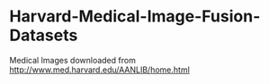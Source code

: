 # Harvard-Medical-Image-Fusion-Datasets
Medical Images downloaded from http://www.med.harvard.edu/AANLIB/home.html

